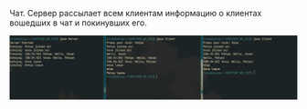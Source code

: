 Чат. Сервер рассылает всем клиентам информацию о клиентах вошедших в чат и покинувших его.

![Примерное изображение](screenshot.png)
